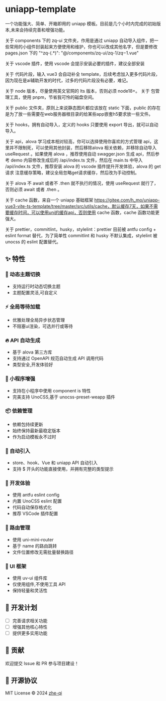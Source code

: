 # uniapp-template

一个功能强大、简单、开箱即用的 uniapp 模板。目前是几个小时内完成的初始版本,未来会持续完善和增强功能。

关于 components 下的 zq-ui 文件夹，作用是通过 uniapp 自动导入组件，把一些常用的小组件封装起来方便使用和维护，你也可以改成其他名字，但是要修改 pages.json 下的 "^zq-(.\*)": "@/components/zq-ui/zq-$1/zq-$1.vue"

关于 vscode 插件，使用 vscode 会提示安装必要的插件，建议全部安装

关于 代码片段，输入 vue3 会自动补全 template，后续考虑加入更多代码片段，因为现在是ai辅助开发的时代，过多的代码片段没有必要，难记。

关于 node 版本，尽量使用英文官网的 lts 版本，否则必须 node18+。
关于 包管理工具，使用 pnpm，节省我可怜的磁盘空间。

关于 public 文件夹，原则上来说静态图片都应该放在 static 下面，public 的存在是为了放一些需要在web服务器根目录的给某些app嵌套h5要求放一些文件。

关于 hooks，拥有自动导入，定义的 hooks 只要使用 export 导出，就可以自动导入。

关于 api，alova 学习成本相对较高，你可以选择使用你喜欢的方式管理 api，这里并不限制死，可以使用其他封装，然后移除alova 相关依赖，并移除自动导入 useRequest 。如果使用 alova ，推荐使用自动 swagger.json 生成 api，然后参考 demo 内容修改生成后的 /api/index.ts 文件，然后在 main.ts 中导入 /api/index.ts 文件，推荐安装 alova 的 vscode 插件提升开发体验，alova 的 get 请求 注意缓存策略，建议全局忽略get请求缓存，然后改为手动控制。

关于 alova 不 await 或者不 .then 就不执行的情况，使用 useRequest 就行了，否则必须 await 或者 .then 。

关于 cache 函数，来自一个 uniapp 基础框架 https://gitee.com/h_mo/uniapp-vue3-vite-ts-template/tree/master/src/utils/cache，默认缓存7天，如果不需要缓存时间，可以使用uni的缓存api，否则使用 cache 函数，cache 函数功能更强大。

关于 prettier，commitlint，husky，stylelint：prettier 目前被 antfu config + eslint format 替代，为了简单性 commitlint 和 husky 不默认集成，stylelint 被 unocss 的 eslint 配置替代。

## ✨ 特性

### 🎨 动态主题切换

- 支持运行时动态切换主题
- 主题配置灵活,可自定义

### ⚡️ 全局等待加载

- 优雅处理全局异步状态管理
- 不阻塞ui渲染，可选并行或等待

### 🔥 API 自动生成

- 基于 alova 第三方库
- 支持通过 OpenAPI 规范自动生成 API 调用代码
- 类型安全,开发体验好

### 🎉 小程序增强

- 支持在小程序中使用 component is 特性
- 完美支持 UnoCSS,基于 unocss-preset-weapp 插件

### 📦 依赖管理

- 依赖包持续更新
- 始终保持最新最稳定版本
- 作为启动模板永不过时

### 🚀 自动引入

- store、hook、Vue 和 uniapp API 自动引入
- 支持 $ 开头的功能直接使用，并拥有完整的类型提示

### 🔧 开发体验

- 使用 antfu eslint config
- 内置 UnoCSS eslint 配置
- 代码自动保存格式化
- 推荐 VSCode 插件配置

### 📱 路由管理

- 使用 uni-mini-router
- 基于 name 的路由跳转
- 文件位置修改无需批量替换路径

### 🎈 UI 框架

- 使用 uv-ui 组件库
- 仅使用组件,不使用工具 API
- 保持轻量和灵活性

## 🚧 开发计划

- [ ] 完善请求相关功能
- [ ] 增强其他核心特性
- [ ] 提供更多实用功能

## 🤝 贡献

欢迎提交 Issue 和 PR 参与项目建设！

## 📄 开源协议

MIT License © 2024 [zhe-qi](https://github.com/zhe-qi)
